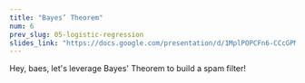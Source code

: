 ```yaml
---
title: "Bayes’ Theorem"
num: 6
prev_slug: 05-logistic-regression
slides_link: "https://docs.google.com/presentation/d/1MplPOPCFn6-CCcGPMvOempQrXA_fR20ZV4N_5hniPBs/"
---
```


Hey, baes, let's leverage Bayes' Theorem to build a spam filter!

